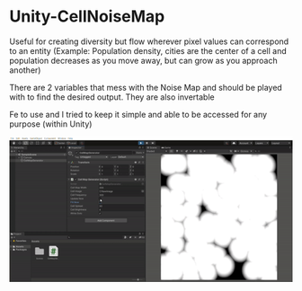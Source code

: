 # Unity-CellNoiseMap
Useful for creating diversity but flow wherever pixel values can correspond to an entity (Example: Population density, cities are the center of a cell and population decreases as you move away, but can grow as you approach another)

There are 2 variables that mess with the Noise Map and should be played with to find the desired output. They are also invertable

Fe to use and I tried to keep it simple and able to be accessed for any purpose (within Unity)

![Image of CellMap](https://github.com/BrandonJarrell/Unity-CellNoiseMap/blob/main/CellNoiseMap.gif)
